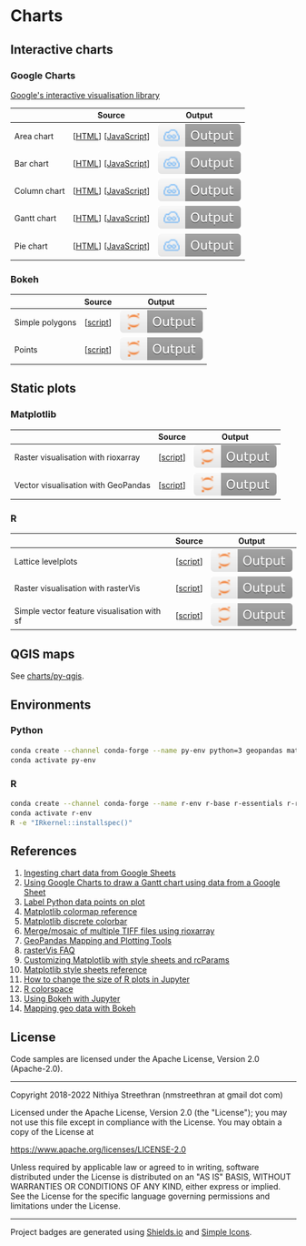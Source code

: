 # Charts

## Interactive charts

### Google Charts

[Google's interactive visualisation library](https://developers.google.com/chart)

&nbsp; | Source | Output
-- | -- | --
Area chart | [[HTML](charts/google/areachart.html)] [[JavaScript](charts/google/areachart.js)] | [![View output on JSFiddle](badges/jsfiddle.svg)](https://jsfiddle.net/nithiya/yt7ab0Lo/)
Bar chart | [[HTML](charts/google/barchart.html)] [[JavaScript](charts/google/barchart.js)] | [![View output on JSFiddle](badges/jsfiddle.svg)](https://jsfiddle.net/nithiya/qxcpz345/)
Column chart | [[HTML](charts/google/columnchart.html)] [[JavaScript](charts/google/columnchart.js)] | [![View output on JSFiddle](badges/jsfiddle.svg)](https://jsfiddle.net/nithiya/df0bmjt1/)
Gantt chart | [[HTML](charts/google/ganttchart.html)] [[JavaScript](charts/google/ganttchart.js)] | [![View output on JSFiddle](badges/jsfiddle.svg)](https://jsfiddle.net/nithiya/s2kye3md/)
Pie chart | [[HTML](charts/google/piechart.html)] [[JavaScript](charts/google/piechart.js)] | [![View output on JSFiddle](badges/jsfiddle.svg)](https://jsfiddle.net/nithiya/nm5pgksj/)

### Bokeh

&nbsp; | Source | Output
-- | -- | --
Simple polygons | [[script](charts/python/bokeh_polygon.py)] | [![View Jupyter Notebook](badges/jupyter.svg)](https://nbviewer.org/github/nmstreethran/charts/blob/main/docs/bokeh_polygon.ipynb)
Points | [[script](charts/python/bokeh_points.py)] | [![View Jupyter Notebook](badges/jupyter.svg)](https://nbviewer.org/github/nmstreethran/charts/blob/main/docs/bokeh_points.ipynb)

## Static plots

### Matplotlib

&nbsp; | Source | Output
-- | -- | --
Raster visualisation with rioxarray | [[script](charts/python/rioxarray_matplotlib.py)] | [![View Jupyter Notebook](badges/jupyter.svg)](https://nbviewer.org/github/nmstreethran/charts/blob/main/docs/rioxarray.ipynb)
Vector visualisation with GeoPandas | [[script](charts/python/geopandas_matplotlib.py)] | [![View Jupyter Notebook](badges/jupyter.svg)](https://nbviewer.org/github/nmstreethran/charts/blob/main/docs/geopandas.ipynb)

### R

&nbsp; | Source | Output
-- | -- | --
Lattice levelplots | [[script](charts/r/lattice_plot.r)] | [![View Jupyter Notebook](badges/jupyter.svg)](https://nbviewer.org/github/nmstreethran/charts/blob/main/docs/lattice.ipynb)
Raster visualisation with rasterVis | [[script](charts/r/rastervis_plot.r)] | [![View Jupyter Notebook](badges/jupyter.svg)](https://nbviewer.org/github/nmstreethran/charts/blob/main/docs/rastervis.ipynb)
Simple vector feature visualisation with sf | [[script](charts/r/sf_plot.r)] | [![View Jupyter Notebook](badges/jupyter.svg)](https://nbviewer.org/github/nmstreethran/charts/blob/main/docs/sf.ipynb)

## QGIS maps

See [charts/py-qgis](charts/py-qgis).

## Environments

### Python

```sh
conda create --channel conda-forge --name py-env python=3 geopandas matplotlib rioxarray jupyterlab jupyter_bokeh
conda activate py-env
```

### R

```sh
conda create --channel conda-forge --name r-env r-base r-essentials r-rgdal r-rastervis r-sf r-geojsonio jupyterlab
conda activate r-env
R -e "IRkernel::installspec()"
```

<!-- ### JavaScript

```sh
conda create --channel conda-forge --name js-env nodejs jupyterlab
conda activate js-env
npm install --global ijavascript
ijsinstall
``` -->

## References

1. [Ingesting chart data from Google Sheets](https://developers.google.com/chart/interactive/docs/spreadsheets)
2. [Using Google Charts to draw a Gantt chart using data from a Google Sheet](https://stackoverflow.com/a/42335062)
3. [Label Python data points on plot](https://stackoverflow.com/a/22272358)
4. [Matplotlib colormap reference](https://matplotlib.org/stable/gallery/color/colormap_reference.html)
5. [Matplotlib discrete colorbar](https://stackoverflow.com/q/14777066)
6. [Merge/mosaic of multiple TIFF files using rioxarray](https://gis.stackexchange.com/q/376685)
7. [GeoPandas Mapping and Plotting Tools](https://geopandas.org/docs/user_guide/mapping.html)
8. [rasterVis FAQ](https://oscarperpinan.github.io/rastervis/FAQ.html)
9. [Customizing Matplotlib with style sheets and rcParams](https://matplotlib.org/stable/tutorials/introductory/customizing.html)
10. [Matplotlib style sheets reference](https://matplotlib.org/stable/gallery/style_sheets/style_sheets_reference.html)
11. [How to change the size of R plots in Jupyter](https://stackoverflow.com/a/60196822)
12. [R colorspace](https://colorspace.r-forge.r-project.org/)
13. [Using Bokeh with Jupyter](https://docs.bokeh.org/en/latest/docs/user_guide/jupyter.html)
14. [Mapping geo data with Bokeh](https://docs.bokeh.org/en/latest/docs/user_guide/geo.html)

<!-- 1. [IJavaScript](https://github.com/n-riesco/ijavascript)
1. [HTML output using IJavaScript](https://n-riesco.github.io/ijavascript/doc/custom.ipynb.html#$$.html(htmlString)) -->

## License

Code samples are licensed under the Apache License, Version 2.0 (Apache-2.0).

---

Copyright 2018-2022 Nithiya Streethran (nmstreethran at gmail dot com)

Licensed under the Apache License, Version 2.0 (the "License");
you may not use this file except in compliance with the License.
You may obtain a copy of the License at

<https://www.apache.org/licenses/LICENSE-2.0>

Unless required by applicable law or agreed to in writing, software
distributed under the License is distributed on an "AS IS" BASIS,
WITHOUT WARRANTIES OR CONDITIONS OF ANY KIND, either express or implied.
See the License for the specific language governing permissions and
limitations under the License.

---

Project badges are generated using [Shields.io](https://shields.io/) and [Simple Icons](https://simpleicons.org/).
